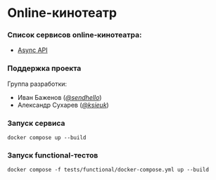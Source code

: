 # Online-кинотеатр

### Список сервисов online-кинотеатра:
* [Async API](src/README.md)

### Поддержка проекта

Группа разработки:

* Иван Баженов (*[@sendhello](https://www.google.com)*)
* Александр Сухарев (*[@ksieuk](https://github.com/ksieuk)*)

### Запуск сервиса
```commandline
docker compose up --build
```

### Запуск functional-тестов
```commandline
docker compose -f tests/functional/docker-compose.yml up --build
```